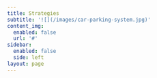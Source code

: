 ```yaml
---
title: Strategies
subtitle: '![](/images/car-parking-system.jpg)'
content_img:
  enabled: false
  url: '#'
sidebar:
  enabled: false
  side: left
layout: page
---
```


